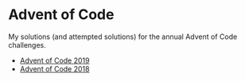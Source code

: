 # Advent of Code

My solutions (and attempted solutions) for the annual Advent of Code challenges.

- [Advent of Code 2019](https://adventofcode.com/2019/)
- [Advent of Code 2018](https://adventofcode.com/2018/)
